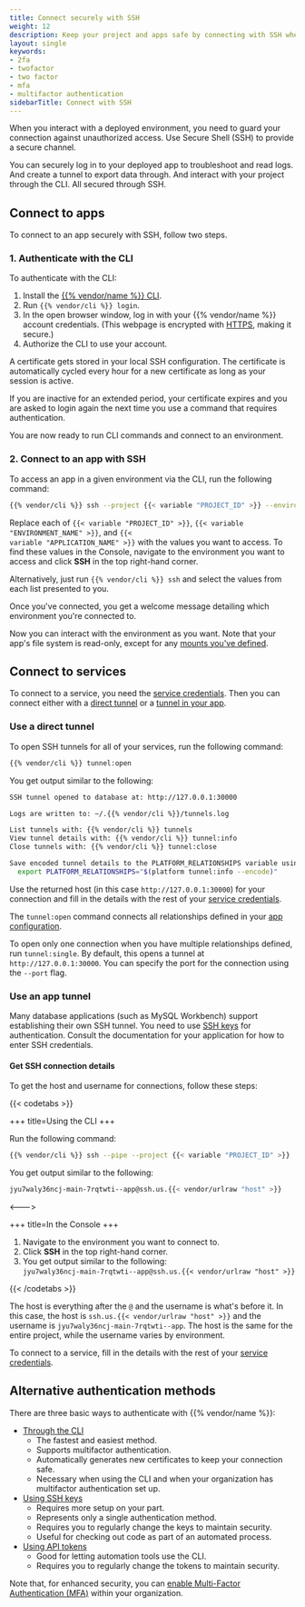 ```yaml
---
title: Connect securely with SSH
weight: 12
description: Keep your project and apps safe by connecting with SSH when you're interacting with your deployed environments or using the {{% vendor/name %}} CLI.
layout: single
keywords:
- 2fa
- twofactor
- two factor
- mfa
- multifactor authentication
sidebarTitle: Connect with SSH
---
```


When you interact with a deployed environment, you need to guard your connection against unauthorized access.
Use Secure Shell (SSH) to provide a secure channel.

You can securely log in to your deployed app to troubleshoot and read logs.
And create a tunnel to export data through.
And interact with your project through the CLI.
All secured through SSH.

## Connect to apps

To connect to an app securely with SSH, follow two steps.

### 1. Authenticate with the CLI

To authenticate with the CLI:

1. Install the [{{% vendor/name %}} CLI](/administration/cli/_index.md).
2. Run `{{% vendor/cli %}} login`.
3. In the open browser window, log in with your {{% vendor/name %}} account credentials.
   (This webpage is encrypted with [HTTPS](/define-routes/https.md), making it secure.)
4. Authorize the CLI to use your account.

A certificate gets stored in your local SSH configuration.
The certificate is automatically cycled every hour for a new certificate as long as your session is active.

If you are inactive for an extended period,
your certificate expires and you are asked to login again the next time you use a command that requires authentication.

You are now ready to run CLI commands and connect to an environment.

### 2. Connect to an app with SSH

To access an app in a given environment via the CLI, run the following command:

```bash
{{% vendor/cli %}} ssh --project {{< variable "PROJECT_ID" >}} --environment {{< variable "ENVIRONMENT_NAME" >}} --app {{< variable "APPLICATION_NAME" >}}
```

Replace each of <code>{{< variable "PROJECT_ID" >}}</code>, <code>{{< variable "ENVIRONMENT_NAME" >}}</code>, and <code>{{< variable "APPLICATION_NAME" >}}</code> with the values you want to access.
To find these values in the Console,
navigate to the environment you want to access and click **SSH** in the top right-hand corner.

Alternatively, just run `{{% vendor/cli %}} ssh` and select the values from each list presented to you.

Once you've connected, you get a welcome message detailing which environment you're connected to.

Now you can interact with the environment as you want.
Note that your app's file system is read-only,
except for any [mounts you've defined](/create-apps/app-reference/single-runtime-image.md#mounts).

## Connect to services

To connect to a service, you need the [service credentials](../../add-services/_index.md#connect-to-a-service).
Then you can connect either with a [direct tunnel](#use-a-direct-tunnel) or a [tunnel in your app](#use-an-app-tunnel).

### Use a direct tunnel

To open SSH tunnels for all of your services, run the following command:

```bash
{{% vendor/cli %}} tunnel:open
```

You get output similar to the following:

```bash
SSH tunnel opened to database at: http://127.0.0.1:30000

Logs are written to: ~/.{{% vendor/cli %}}/tunnels.log

List tunnels with: {{% vendor/cli %}} tunnels
View tunnel details with: {{% vendor/cli %}} tunnel:info
Close tunnels with: {{% vendor/cli %}} tunnel:close

Save encoded tunnel details to the PLATFORM_RELATIONSHIPS variable using:
  export PLATFORM_RELATIONSHIPS="$(platform tunnel:info --encode)"
```

Use the returned host (in this case `http://127.0.0.1:30000`) for your connection
and fill in the details with the rest of your [service credentials](../../add-services/_index.md#connect-to-a-service).

The `tunnel:open` command connects all relationships defined in your [app configuration](../../create-apps/_index.md).

To open only one connection when you have multiple relationships defined, run `tunnel:single`.
By default, this opens a tunnel at `http://127.0.0.1:30000`.
You can specify the port for the connection using the `--port` flag.

### Use an app tunnel

Many database applications (such as MySQL Workbench) support establishing their own SSH tunnel.
You need to use [SSH keys](./ssh-keys.md) for authentication.
Consult the documentation for your application for how to enter SSH credentials.

#### Get SSH connection details

To get the host and username for connections, follow these steps:

{{< codetabs >}}

+++
title=Using the CLI
+++

Run the following command:

```bash
{{% vendor/cli %}} ssh --pipe --project {{< variable "PROJECT_ID" >}}
```

You get output similar to the following:

```bash
jyu7waly36ncj-main-7rqtwti--app@ssh.us.{{< vendor/urlraw "host" >}}
```

<--->

+++
title=In the Console
+++

1. Navigate to the environment you want to connect to.
2. Click **SSH** in the top right-hand corner.
3. You get output similar to the following:</br>
   `jyu7waly36ncj-main-7rqtwti--app@ssh.us.{{< vendor/urlraw "host" >}}`

{{< /codetabs >}}

The host is everything after the `@` and the username is what's before it.
In this case, the host is `ssh.us.{{< vendor/urlraw "host" >}}` and the username is `jyu7waly36ncj-main-7rqtwti--app`.
The host is the same for the entire project, while the username varies by environment.

To connect to a service, fill in the details with the rest of your [service credentials](../../add-services/_index.md#connect-to-a-service).

## Alternative authentication methods

There are three basic ways to authenticate with {{% vendor/name %}}:

* [Through the CLI](#1-authenticate-with-the-cli)
  * The fastest and easiest method.
  * Supports multifactor authentication.
  * Automatically generates new certificates to keep your connection safe.
  * Necessary when using the CLI and when your organization has multifactor authentication set up.
* [Using SSH keys](./ssh-keys.md)
  * Requires more setup on your part.
  * Represents only a single authentication method.
  * Requires you to regularly change the keys to maintain security.
  * Useful for checking out code as part of an automated process.
* [Using API tokens](../../administration/cli/api-tokens.md)
  * Good for letting automation tools use the CLI.
  * Requires you to regularly change the tokens to maintain security.

Note that, for enhanced security, you can [enable Multi-Factor Authentication (MFA)](/administration/mfa.md) within your organization.